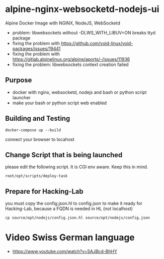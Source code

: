 # alpine-nginx-websocketd-nodejs-ui
Alpine Docker Image with NGINX, NodeJS, WebSocketd
* problem: libwebsockets without -DLWS_WITH_LIBUV=ON breaks ttyd package
* fixing the problem with https://github.com/void-linux/void-packages/issues/19441
* fixing the problem with https://gitlab.alpinelinux.org/alpine/aports/-/issues/11936
* fixing the problem: libwebsockets context creation failed

## Purpose
* docker with nginx, websocketd, nodejs and bash or python script launcher
* make your bash or python script web enabled

## Building and Testing
```
docker-compose up --build
```

connect your browser to locahost

## Change Script that is being launched
please edit the following script. It is CGI env aware. Keep this in mind. 

```
root/opt/scripts/deploy-task
```


## Prepare for Hacking-Lab
you must copy the config.json.hl to config.json to make it ready for Hacking-Lab, because a FQDN is needed in HL (not localhost)

```
cp source/opt/nodejs/config.json.hl source/opt/nodejs/config.json
```

# Video Swiss German language
* https://www.youtube.com/watch?v=SAJBcd-BhHY
